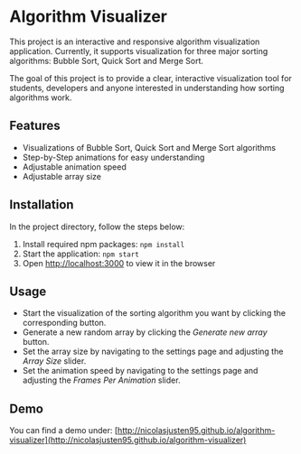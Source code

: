 # Algorithm Visualizer

This project is an interactive and responsive algorithm visualization 
application. Currently, it supports visualization for three major sorting 
algorithms: Bubble Sort, Quick Sort and Merge Sort.

The goal of this project is to provide a clear, interactive visualization 
tool for students, developers and anyone interested in understanding how 
sorting algorithms work.

## Features

- Visualizations of Bubble Sort, Quick Sort and Merge Sort algorithms
- Step-by-Step animations for easy understanding
- Adjustable animation speed
- Adjustable array size

## Installation

In the project directory, follow the steps below:

1. Install required npm packages: ``npm install``
2. Start the application: ``npm start``
3. Open [http://localhost:3000](http://localhost:3000) to view it in the browser

## Usage

- Start the visualization of the sorting algorithm you want by clicking 
the corresponding button.
- Generate a new random array by clicking the *Generate new array* button.
- Set the array size by navigating to the settings page and adjusting the 
*Array Size* slider.
- Set the animation speed by navigating to the settings page and adjusting 
the *Frames Per Animation* slider.

## Demo

You can find a demo under: [http://nicolasjusten95.github.io/algorithm-visualizer](http://nicolasjusten95.github.io/algorithm-visualizer)